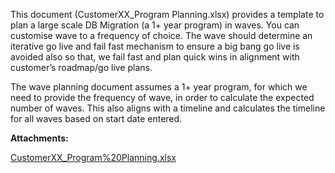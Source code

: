 This document (CustomerXX\_Program Planning.xlsx) provides a template to plan a large scale DB Migration (a 1+ year program) in waves. You can customise wave to a frequency of choice. The wave should determine an iterative go live and fail fast mechanism to ensure a big bang go live is avoided also so that, we fail fast and plan quick wins in alignment with customer’s roadmap/go live plans.

The wave planning document assumes a 1+ year program, for which we need to provide the frequency of wave, in order to calculate the expected number of waves. This also aligns with a timeline and calculates the timeline for all waves based on start date entered.

 **Attachments:** 


[CustomerXX_Program%20Planning.xlsx](/.attachments/DK-DatabaseMigration/CustomerXX_Program%20Planning.xlsx)
